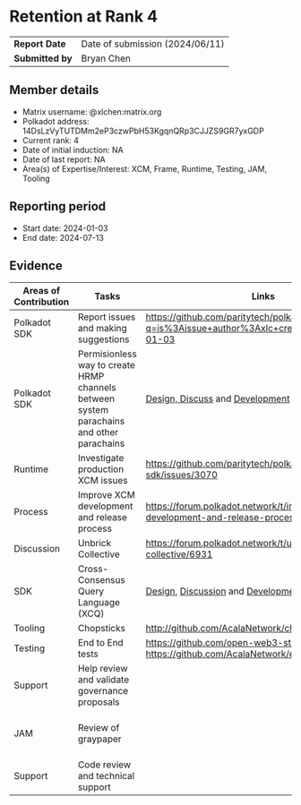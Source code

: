 # Retention at Rank 4

|                  |                                 |
| ---------------- | ------------------------------- |
| **Report Date**  | Date of submission (2024/06/11) |
| **Submitted by** | Bryan Chen                      |


## Member details

- Matrix username: @xlchen:matrix.org
- Polkadot address: 14DsLzVyTUTDMm2eP3czwPbH53KgqnQRp3CJJZS9GR7yxGDP
- Current rank: 4
- Date of initial induction: NA
- Date of last report: NA
- Area(s) of Expertise/Interest: XCM, Frame, Runtime, Testing, JAM, Tooling


## Reporting period

- Start date: 2024-01-03
- End date: 2024-07-13


## Evidence

| Areas of Contribution | Tasks                                                        | Links                                                        | Notes                                    |
| --------------------- | ------------------------------------------------------------ | ------------------------------------------------------------ | ---------------------------------------- |
| Polkadot SDK          | Report issues and making suggestions                         | https://github.com/paritytech/polkadot-sdk/issues?q=is%3Aissue+author%3Axlc+created%3A%3E2024-01-03 |                                          |
| Polkadot SDK          | Permisionless way to create HRMP channels between system parachains and other parachains | [Design, Discuss](https://github.com/polkadot-fellows/RFCs/issues/82) and [Development](https://github.com/paritytech/polkadot-sdk/pull/3721) |                                          |
| Runtime               | Investigate production XCM issues                            | https://github.com/paritytech/polkadot-sdk/issues/3070       |                                          |
| Process               | Improve XCM development and release process                  | https://forum.polkadot.network/t/improve-xcm-development-and-release-process/6497 |                                          |
| Discussion            | Unbrick Collective                                           | https://forum.polkadot.network/t/unbrick-collective/6931     |                                          |
| SDK                   | Cross-Consensus Query Language (XCQ)                         | [Design](https://github.com/open-web3-stack/XCQ/issues), [Discussion](https://forum.polkadot.network/t/cross-consensus-query-language-xcq/7583) and [Development](https://github.com/open-web3-stack/XCQ) |                                          |
| Tooling               | Chopsticks                                                   | http://github.com/AcalaNetwork/chopsticks                    |                                          |
| Testing               | End to End tests                                             | https://github.com/open-web3-stack/e2e-test https://github.com/AcalaNetwork/e2e-tests/ |                                          |
| Support               | Help review and validate governance proposals                |                                                              |                                          |
| JAM                   | Review of graypaper                                          |                                                              | Identified multiple typo / inconsistency |
| Support               | Code review and technical support                            |                                                              |                                          |

